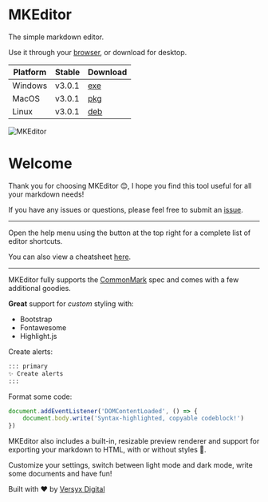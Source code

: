 # MKEditor

The simple markdown editor.

Use it through your [browser](https://versyxdigital.github.io/mkeditor/web/), or download for desktop.

| Platform    | Stable  | Download  |
| --------    | ------- | -------   |
| Windows     | v3.0.1  | [exe](https://github.com/versyxdigital/mkeditor/releases/download/v3.0.1/mkeditor-setup-v3.0.1-x86_64.zip) |
| MacOS       | v3.0.1  | [pkg](https://github.com/versyxdigital/mkeditor/releases/download/v3.0.1/mkeditor-setup-v3.0.1_x86_64.pkg) |
| Linux       | v3.0.1  | [deb](https://github.com/versyxdigital/mkeditor/releases/download/v3.0.1/mkeditor-setup-v3.0.1_amd64.deb)  |

![MKEditor](https://versyxdigital.github.io/mkeditor/assets/demo.png)

# Welcome


Thank you for choosing MKEditor 😊, I hope you find this tool useful for all your markdown needs!

If you have any issues or questions, please feel free to submit an [issue](https://github.com/versyxdigital/mkeditor/issues).

---

Open the help menu using the button at the top right for a complete list of editor shortcuts.

You can also view a cheatsheet [here](https://versyxdigital.github.io/mkeditor/shortcuts).

---

MKEditor fully supports the [CommonMark](https://commonmark.org/) spec and comes with a few additional goodies.

**Great** support for _custom_ styling with:

- Bootstrap
- Fontawesome
- Highlight.js

Create alerts:

```md
::: primary
✨ Create alerts
:::
```

Format some code:

```javascript
document.addEventListener('DOMContentLoaded', () => {
    document.body.write('Syntax-highlighted, copyable codeblock!')
})
```

MKEditor also includes a built-in, resizable preview renderer and support for exporting your markdown to HTML, with or without styles 🚀.

Customize your settings, switch between light mode and dark mode, write some documents and have fun!

Built with ❤️ by [Versyx Digital](https://versyx.dev)
